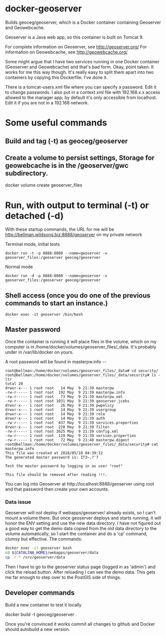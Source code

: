 # docker-geoserver
Builds geoceg/geoserver, which is a Docker container containing Geoserver and Geowebcache.

Geoserver is a Java web app, so this container is built on Tomcat 9.

For complete information on Geoserver, see http://geoserver.org/
For information on Geowebcache, see http://geowebcache.org/

Some might argue that I have two services running in one Docker
container (Geoserver and Geowebcache) and that's bad form. Okay, point
taken. It works for me this way though. It's really easy to split them
apart into two containers by copying this Dockerfile. I've done it.

There is a tomcat-users.xml file where you can specify a password. Edit it to change passwords.
I also put in a context.xml file with 192.168.x.x access allowed to the manager app;
by default it's only accessible from localhost. Edit it if you are not in a 192.168 network.

# Some useful commands

## Build and tag (-t) as geoceg/geoserver

## Create a volume to persist settings, Storage for geowebcache is in the /geoserver/gwc subdirectory.

   docker volume create geoserver_files
 
# Run, with output to terminal (-t) or detached (-d)

With these startup commands, the URL for me will be http://bellman.wildsong.biz:8888/geoserver on my private network

Terminal mode, initial tests

    docker run -t -p 8888:8080 --name=geoserver -v geoserver_files:/geoserver geoceg/geoserver

Normal mode

    docker run -d -p 8888:8080 --name=geoserver -v geoserver_files:/geoserver geoceg/geoserver

## Shell access (once you do one of the previous commands to start an instance.)

    docker exec -it geoserver /bin/bash

## Master password

Once the container is running it will place files in the volume, which on my computer is in
/home/docker/volumes/geoserver_files/_data. It's probably under in /var/lib/docker on yours.

A root password will be found in masterpw.info --

    root@bellman:/home/docker/volumes/geoserver_files/_data# cd security/
    root@bellman:/home/docker/volumes/geoserver_files/_data/security# ls -ltr
    total 28
    drwxr-x--- 1 root root   14 May  9 21:39 masterpw
    -rw-r----- 1 root root  192 May  9 21:39 masterpw.info
    -rw-r----- 1 root root   73 May  9 21:39 masterpw.xml
    -rw-r----- 1 root root 1031 May  9 21:39 geoserver.jceks
    drwxr-x--- 1 root root   26 May  9 21:39 pwpolicy
    drwxr-x--- 1 root root   14 May  9 21:39 usergroup
    drwxr-x--- 1 root root   14 May  9 21:39 role
    drwxr-x--- 1 root root   14 May  9 21:39 auth
    -rw-r----- 1 root root  437 May  9 21:39 services.properties
    drwxr-x--- 1 root root  228 May  9 21:39 filter
    -rw-r----- 1 root root 2625 May  9 21:39 config.xml
    -rw-r----- 1 root root  119 May  9 21:39 version.properties
    -rw-r----- 1 root root   72 May  9 21:40 masterpw.digest
    root@bellman:/home/docker/volumes/geoserver_files/_data/security# cat masterpw.info
    This file was created at 2018/05/10 04:39:12
    The generated master password is: IT3~,?'7
    
    Test the master password by logging in as user "root"
    
    This file should be removed after reading !!!.

You can log into Geoserver at http://localhost:8888/geoserver
using root and that password then create your own accounts.

### Data issue

Geoserver will not deploy if webapps/geoserver/ already exists, so I can't mount a volume there.
But once geoserver deploys and starts running, it will honor the ENV setting and use the new data directory.
I have not figured out a good way to get the demo data copied from the old data directory to the volume automatically,
so I start the container and do a 'cp' command, clumsy but effective. The commands:
````bash
docker exec -it geoserver bash
cd ${CATALINA_HOME}/webapps/geoserver/data
cp -r * /srv/geoserver/data
````
Then I have to go to the geoserver status page (logged in as 'admin') and click the reload button.
After reloading I can see the demo data. This gets me far enough to step over to the PostGIS side
of things.

## Developer commands

Build a new container to test it locally

   docker build -t geoceg/geoserver .
 
Once you're convinced it works commit all changes to github and Docker should autobuild a new version.


